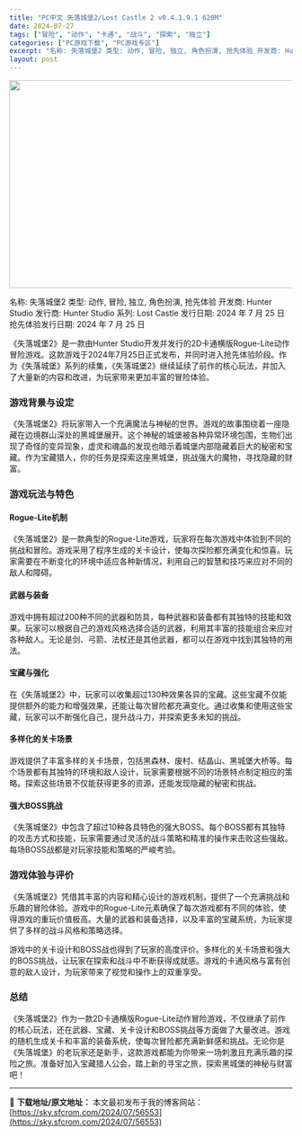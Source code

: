 ```yaml
---
title: "PC中文 失落城堡2/Lost Castle 2 v0.4.1.9.1 620M"
date: 2024-07-27
tags: ["冒险", "动作", "卡通", "战斗", "探索", "独立"]
categories: ["PC游戏下载", "PC游戏专区"]
excerpt: "名称: 失落城堡2 类型: 动作, 冒险, 独立, 角色扮演, 抢先体验 开发商: Hunter Studio 发行商: Hunter Studio 系列: Lost Castle 发行日期: 2024 年 7 月 25 日 抢先体验发行日期: 2024 年 7 月 25 日 《失落城堡2》是一款由&hellip;"
layout: post
---
```


<img class="aligncenter size-full wp-image-56554" src="https://sky.sfcrom.com/wp-content/uploads/2024/07/2024072701551887.webp" alt="" width="660" height="370" />

名称: 失落城堡2
类型: 动作, 冒险, 独立, 角色扮演, 抢先体验
开发商: Hunter Studio
发行商: Hunter Studio
系列: Lost Castle
发行日期: 2024 年 7 月 25 日
抢先体验发行日期: 2024 年 7 月 25 日

《失落城堡2》是一款由Hunter Studio开发并发行的2D卡通横版Rogue-Lite动作冒险游戏。这款游戏于2024年7月25日正式发布，并同时进入抢先体验阶段。作为《失落城堡》系列的续集，《失落城堡2》继续延续了前作的核心玩法，并加入了大量新的内容和改进，为玩家带来更加丰富的冒险体验。
<h3>游戏背景与设定</h3>
《失落城堡2》将玩家带入一个充满魔法与神秘的世界。游戏的故事围绕着一座隐藏在边境群山深处的黑城堡展开。这个神秘的城堡被各种异常环境包围，生物们出现了奇怪的变异现象，虚灵和魂晶的发现也暗示着城堡内部隐藏着巨大的秘密和宝藏。作为宝藏猎人，你的任务是探索这座黑城堡，挑战强大的魔物，寻找隐藏的财富。
<h3>游戏玩法与特色</h3>
<h4>Rogue-Lite机制</h4>
《失落城堡2》是一款典型的Rogue-Lite游戏，玩家将在每次游戏中体验到不同的挑战和冒险。游戏采用了程序生成的关卡设计，使每次探险都充满变化和惊喜。玩家需要在不断变化的环境中适应各种新情况，利用自己的智慧和技巧来应对不同的敌人和障碍。
<h4>武器与装备</h4>
游戏中拥有超过200种不同的武器和防具，每种武器和装备都有其独特的技能和效果。玩家可以根据自己的游戏风格选择合适的武器，利用其丰富的技能组合来应对各种敌人。无论是剑、弓箭、法杖还是其他武器，都可以在游戏中找到其独特的用法。
<h4>宝藏与强化</h4>
在《失落城堡2》中，玩家可以收集超过130种效果各异的宝藏。这些宝藏不仅能提供额外的能力和增强效果，还能让每次冒险都充满变化。通过收集和使用这些宝藏，玩家可以不断强化自己，提升战斗力，并探索更多未知的挑战。
<h4>多样化的关卡场景</h4>
游戏提供了丰富多样的关卡场景，包括黑森林、废村、结晶山、黑城堡大桥等。每个场景都有其独特的环境和敌人设计，玩家需要根据不同的场景特点制定相应的策略。探索这些场景不仅能获得更多的资源，还能发现隐藏的秘密和挑战。
<h4>强大BOSS挑战</h4>
《失落城堡2》中包含了超过10种各具特色的强大BOSS。每个BOSS都有其独特的攻击方式和技能，玩家需要通过灵活的战斗策略和精准的操作来击败这些强敌。每场BOSS战都是对玩家技能和策略的严峻考验。
<h3>游戏体验与评价</h3>
《失落城堡2》凭借其丰富的内容和精心设计的游戏机制，提供了一个充满挑战和乐趣的冒险体验。游戏中的Rogue-Lite元素确保了每次游戏都有不同的体验，使得游戏的重玩价值极高。大量的武器和装备选择，以及丰富的宝藏系统，为玩家提供了多样的战斗风格和策略选择。

游戏中的关卡设计和BOSS战也得到了玩家的高度评价。多样化的关卡场景和强大的BOSS挑战，让玩家在探索和战斗中不断获得成就感。游戏的卡通风格与富有创意的敌人设计，为玩家带来了视觉和操作上的双重享受。
<h3>总结</h3>
《失落城堡2》作为一款2D卡通横版Rogue-Lite动作冒险游戏，不仅继承了前作的核心玩法，还在武器、宝藏、关卡设计和BOSS挑战等方面做了大量改进。游戏的随机生成关卡和丰富的装备系统，使每次冒险都充满新鲜感和挑战。无论你是《失落城堡》的老玩家还是新手，这款游戏都能为你带来一场刺激且充满乐趣的探险之旅。准备好加入宝藏猎人公会，踏上新的寻宝之旅，探索黑城堡的神秘与财富吧！

---
📖 **下载地址/原文地址：** 本文最初发布于我的博客网站：[https://sky.sfcrom.com/2024/07/56553](https://sky.sfcrom.com/2024/07/56553)
